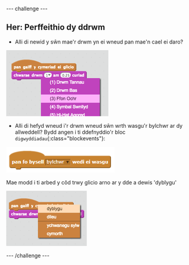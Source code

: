 --- challenge ---
## Her: Perffeithio dy ddrwm

+ Alli di newid y sŵn mae'r drwm yn ei wneud pan mae'n cael ei daro?

![screenshot](images/band-drum-sound.png)

+ Alli di hefyd wneud i'r drwm wneud sŵn wrth wasgu'r bylchwr ar dy allweddell? Bydd angen i ti ddefnyddio'r bloc `digwyddiadau`{:class="blockevents"}:

![screenshot](images/band-clicked.png)

Mae modd i ti arbed y côd trwy glicio arno ar y dde a dewis 'dyblygu'

![screenshot](images/band-duplicate-code.png)

--- /challenge ---
